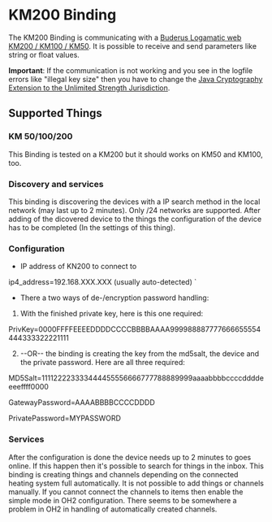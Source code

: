 # KM200 Binding

The KM200 Binding is communicating with a [Buderus Logamatic web KM200 / KM100 / KM50](https://www.buderus.de/de/produkte/catalogue/alle-produkte/7719_gateway-logamatic-web-km200-km100-km50).
It is possible to receive and send parameters like string or float values.

**Important**: If the communication is not working and you see in the logfile errors like "illegal key size" then you have to change the [Java Cryptography Extension to the Unlimited Strength Jurisdiction](http://www.oracle.com/technetwork/java/javase/downloads/jce8-download-2133166.html). 

## Supported Things

### KM 50/100/200

This Binding is tested on a KM200 but it should works on KM50 and KM100, too.

### Discovery and services

This binding is discovering the devices with a IP search method in the local network (may last up to 2 minutes). Only /24 networks are supported. After adding of the dicovered device to the things the configuration of the device has to be completed (In the settings of this thing). 

### Configuration

* IP address of KN200 to connect to

ip4_address=192.168.XXX.XXX (usually auto-detected)
`
* There a two ways of de-/encryption password handling:

1.  With the finished private key, here is this one required:

PrivKey=0000FFFFEEEEDDDDCCCCBBBBAAAA999988887777666655554444333322221111


2.  --OR-- the binding is creating the key from the md5salt, the device and the private password. Here are all three required:

MD5Salt=111122223333444455556666777788889999aaaabbbbccccddddeeeeffff0000

GatewayPassword=AAAABBBBCCCCDDDD

PrivatePassword=MYPASSWORD

### Services

After the configuration is done the device needs up to 2 minutes to goes online. If this happen then it's possible to search for things in the inbox. This binding is creating things and channels depending on the connected heating system full automatically.
It is not possible to add things or channels manually. If you cannot connect the channels to items then enable the simple mode in OH2 configuration. There seems to be somewhere a problem in OH2 in handling of automatically created channels.


